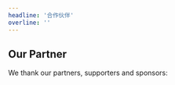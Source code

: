 ```yaml
---
headline: '合作伙伴'
overline: ''
---
```


## Our Partner

We thank our partners, supporters and sponsors:
